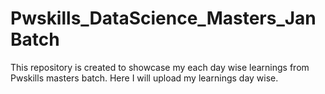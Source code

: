 # Pwskills_DataScience_Masters_JanBatch
This repository is created to showcase my each day wise learnings from Pwskills masters batch. Here I will upload my learnings day wise.
